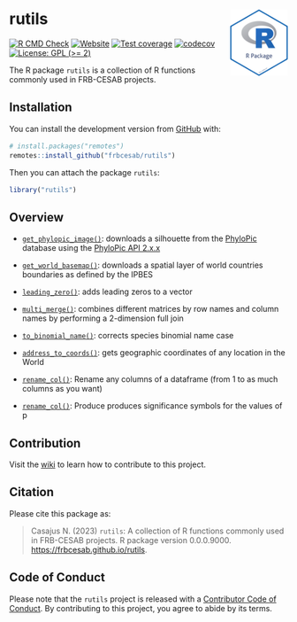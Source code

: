 
<!-- README.md is generated from README.Rmd. Please edit that file -->

# rutils <img src="man/figures/package-sticker.png" align="right" style="float:right; height:120px;"/>

<!-- badges: start -->

[![R CMD
Check](https://github.com/frbcesab/rutils/actions/workflows/R-CMD-check.yaml/badge.svg)](https://github.com/frbcesab/rutils/actions/workflows/R-CMD-check.yaml)
[![Website](https://github.com/frbcesab/rutils/actions/workflows/pkgdown.yaml/badge.svg)](https://github.com/frbcesab/rutils/actions/workflows/pkgdown.yaml)
[![Test
coverage](https://github.com/frbcesab/rutils/actions/workflows/test-coverage.yaml/badge.svg)](https://github.com/frbcesab/rutils/actions/workflows/test-coverage.yaml)
[![codecov](https://codecov.io/gh/frbcesab/rutils/branch/main/graph/badge.svg)](https://codecov.io/gh/frbcesab/rutils)
[![License: GPL (\>=
2)](https://img.shields.io/badge/License-GPL%20%28%3E%3D%202%29-blue.svg)](https://choosealicense.com/licenses/gpl-2.0/)
<!-- badges: end -->

The R package `rutils` is a collection of R functions commonly used in
FRB-CESAB projects.

## Installation

You can install the development version from
[GitHub](https://github.com/) with:

``` r
# install.packages("remotes")
remotes::install_github("frbcesab/rutils")
```

Then you can attach the package `rutils`:

``` r
library("rutils")
```

## Overview

- [`get_phylopic_image()`](https://frbcesab.github.io/rutils/reference/get_phylopic_image.html):
  downloads a silhouette from the [PhyloPic](https://www.phylopic.org/)
  database using the [PhyloPic API
  2.x.x](http://api-docs.phylopic.org/v2/)

- [`get_world_basemap()`](https://frbcesab.github.io/rutils/reference/get_world_basemap.html):
  downloads a spatial layer of world countries boundaries as defined by
  the IPBES

- [`leading_zero()`](https://frbcesab.github.io/rutils/reference/leading_zero.html):
  adds leading zeros to a vector

- [`multi_merge()`](https://frbcesab.github.io/rutils/reference/multi_merge.html):
  combines different matrices by row names and column names by
  performing a 2-dimension full join

- [`to_binomial_name()`](https://frbcesab.github.io/rutils/reference/to_binomial_name.html):
  corrects species binomial name case

- [`address_to_coords()`](https://frbcesab.github.io/rutils/reference/address_to_coords.html):
  gets geographic coordinates of any location in the World

- [`rename_col()`](https://frbcesab.github.io/rutils/reference/rename_col.html):
  Rename any columns of a dataframe (from 1 to as much columns as you
  want)

- [`rename_col()`](https://frbcesab.github.io/rutils/reference/signi.html):
  Produce produces significance symbols for the values of p

## Contribution

Visit the
[wiki](https://github.com/FRBCesab/rutils/wiki/How-to-contribute) to
learn how to contribute to this project.

## Citation

Please cite this package as:

> Casajus N. (2023) `rutils`: A collection of R functions commonly used
> in FRB-CESAB projects. R package version 0.0.0.9000.
> <https://frbcesab.github.io/rutils>.

## Code of Conduct

Please note that the `rutils` project is released with a [Contributor
Code of
Conduct](https://contributor-covenant.org/version/2/0/CODE_OF_CONDUCT.html).
By contributing to this project, you agree to abide by its terms.
